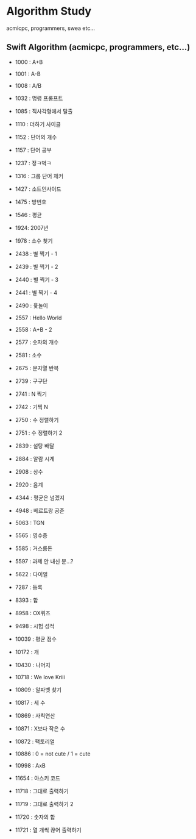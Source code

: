 # Algorithm Study

acmicpc, programmers, swea etc...

## Swift Algorithm (acmicpc, programmers, etc...)

- 1000 : A+B

- 1001 : A-B

- 1008 : A/B

- 1032 : 명령 프롬프트

- 1085 : 직사각형에서 탈출

- 1110 : 더하기 사이클

- 1152 : 단어의 개수

- 1157 : 단어 공부

- 1237 : 정ㅋ벅ㅋ

- 1316 : 그룹 단어 체커

- 1427 : 소트인사이드

- 1475 : 방번호

- 1546 : 평균

- 1924: 2007년

- 1978 : 소수 찾기

- 2438 : 별 찍기 - 1

- 2439 : 별 찍기 - 2

- 2440 : 별 찍기 - 3

- 2441 : 별 찍기 - 4

- 2490 : 윷놀이

- 2557 : Hello World

- 2558 : A+B - 2

- 2577 : 숫자의 개수

- 2581 : 소수

- 2675 : 문자열 반복

- 2739 : 구구단

- 2741 : N 찍기

- 2742 : 기찍 N

- 2750 : 수 정렬하기

- 2751 : 수 정렬하기 2

- 2839 : 설탕 배달

- 2884 : 알람 시계

- 2908 : 상수

- 2920 : 음계

- 4344 : 평균은 넘겠지

- 4948 : 베르트랑 공준

- 5063 : TGN

- 5565 : 영수증

- 5585 : 거스름돈

- 5597 : 과제 안 내신 분…?

- 5622 : 다이얼

- 7287 : 등록

- 8393 : 합

- 8958 : OX퀴즈

- 9498 : 시험 성적

- 10039 : 평균 점수

- 10172 : 개

- 10430 : 나머지

- 10718 : We love Kriii

- 10809 : 알파벳 찾기

- 10817 : 세 수

- 10869 : 사칙연산

- 10871 : X보다 작은 수

- 10872 : 팩토리얼

- 10886 : 0 = not cute / 1 = cute

- 10998 : AxB

- 11654 : 아스키 코드

- 11718 : 그대로 출력하기

- 11719 : 그대로 출력하기 2

- 11720 : 숫자의 합

- 11721 : 열 개씩 끊어 출력하기






